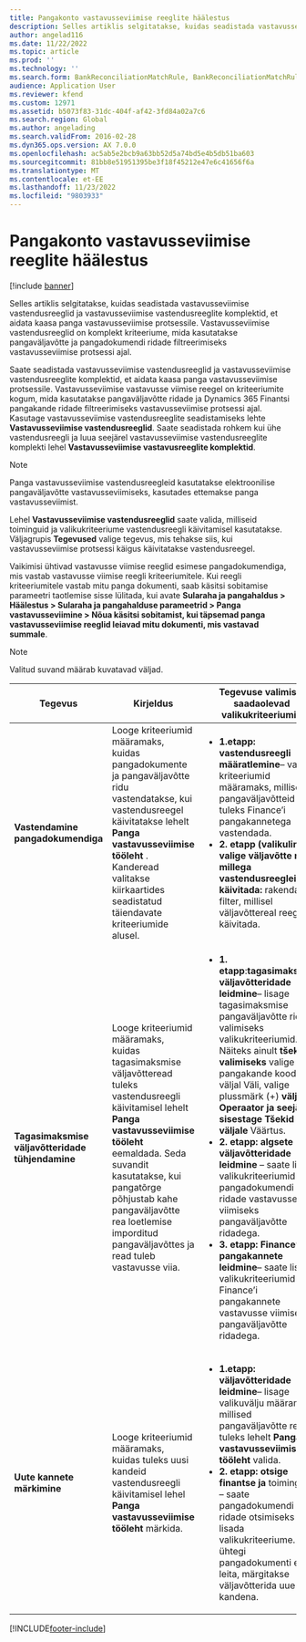 ```yaml
---
title: Pangakonto vastavusseviimise reeglite häälestus
description: Selles artiklis selgitatakse, kuidas seadistada vastavusseviimise vastendusreeglid ja vastavusseviimise vastendusreeglite komplektid, et aidata kaasa panga vastavusseviimise protsessile. Vastavusseviimise vastendusreeglid on komplekt kriteeriume, mida kasutatakse pangaväljavõtte ja pangadokumendi ridade filtreerimiseks vastavusseviimise protsessi ajal.
author: angelad116
ms.date: 11/22/2022
ms.topic: article
ms.prod: ''
ms.technology: ''
ms.search.form: BankReconciliationMatchRule, BankReconciliationMatchRuleSet
audience: Application User
ms.reviewer: kfend
ms.custom: 12971
ms.assetid: b5073f83-31dc-404f-af42-3fd84a02a7c6
ms.search.region: Global
ms.author: angelading
ms.search.validFrom: 2016-02-28
ms.dyn365.ops.version: AX 7.0.0
ms.openlocfilehash: ac5ab5e2bcb9a63bb52d5a74bd5e4b5db51ba603
ms.sourcegitcommit: 81bb8e51951395be3f18f45212e47e6c41656f6a
ms.translationtype: MT
ms.contentlocale: et-EE
ms.lasthandoff: 11/23/2022
ms.locfileid: "9803933"
---
```

# <a name="set-up-bank-reconciliation-matching-rules"></a>Pangakonto vastavusseviimise reeglite häälestus

[!include [banner](../includes/banner.md)]

Selles artiklis selgitatakse, kuidas seadistada vastavusseviimise vastendusreeglid ja vastavusseviimise vastendusreeglite komplektid, et aidata kaasa panga vastavusseviimise protsessile. Vastavusseviimise vastendusreeglid on komplekt kriteeriume, mida kasutatakse pangaväljavõtte ja pangadokumendi ridade filtreerimiseks vastavusseviimise protsessi ajal.

Saate seadistada vastavusseviimise vastendusreeglid ja vastavusseviimise vastendusreeglite komplektid, et aidata kaasa panga vastavusseviimise protsessile. Vastavusseviimise vastavusse viimise reegel on kriteeriumite kogum, mida kasutatakse pangaväljavõtte ridade ja Dynamics 365 Finantsi pangakande ridade filtreerimiseks vastavusseviimise protsessi ajal. Kasutage vastavusseviimise vastendusreeglite seadistamiseks lehte **Vastavusseviimise vastendusreeglid**. Saate seadistada rohkem kui ühe vastendusreegli ja luua seejärel vastavusseviimise vastendusreeglite komplekti lehel **Vastavusseviimise vastavusreeglite komplektid**. 

> [!NOTE] 
> Panga vastavusseviimise vastendusreegleid kasutatakse elektroonilise pangaväljavõtte vastavusseviimiseks, kasutades ettemakse panga vastavusseviimist. 

Lehel **Vastavusseviimise vastendusreeglid** saate valida, milliseid toiminguid ja valikukriteeriume vastendusreegli käivitamisel kasutatakse. Väljagrupis **Tegevused** valige tegevus, mis tehakse siis, kui vastavusseviimise protsessi käigus käivitatakse vastendusreegel.  

Vaikimisi ühtivad vastavusse viimise reeglid esimese pangadokumendiga, mis vastab vastavusse viimise reegli kriteeriumitele. Kui reegli kriteeriumitele vastab mitu panga dokumenti, saab käsitsi sobitamise parameetri taotlemise sisse lülitada, kui avate **Sularaha ja pangahaldus > Häälestus > Sularaha ja pangahalduse parameetrid > Panga vastavusseviimine > Nõua käsitsi sobitamist, kui täpsemad panga vastavusseviimise reeglid leiavad mitu dokumenti, mis vastavad summale**.

> [!NOTE] 
> Valitud suvand määrab kuvatavad väljad.

| Tegevus | Kirjeldus   | Tegevuse valimisel saadaolevad valikukriteeriumid     |
|--------|---------------|----------------------------------------------------------|
| **Vastendamine pangadokumendiga**       | Looge kriteeriumid määramaks, kuidas pangadokumente ja pangaväljavõtte ridu vastendatakse, kui vastendusreegel käivitatakse lehelt **Panga vastavusseviimise tööleht** . Kanderead valitakse kiirkaartides seadistatud täiendavate kriteeriumide alusel. | <ul><li>**1.etapp: vastendusreegli määratlemine**– valige kriteeriumid määramaks, milliseid pangaväljavõtteid tuleks Finance’i pangakannetega vastendada.</li><li> **2. etapp (valikuline): valige väljavõtte read, millega vastendusreegleid käivitada:** rakendage filter, millisel väljavõttereal reegleid käivitada.</li></ul>                                       |
| **Tagasimaksmise väljavõtteridade tühjendamine** | Looge kriteeriumid määramaks, kuidas tagasimaksmise väljavõtteread tuleks vastendusreegli käivitamisel lehelt **Panga vastavusseviimise tööleht** eemaldada. Seda suvandit kasutatakse, kui pangatõrge põhjustab kahe pangaväljavõtte rea loetlemise imporditud pangaväljavõttes ja read tuleb vastavusse viia. |<ul><li> **1. etapp**:**tagasimaksmise väljavõtteridade leidmine**– lisage tagasimaksmise pangaväljavõtte ridade valimiseks valikukriteeriumid. Näiteks ainult **tšekkide**  **valimiseks** valige pangakande kood väljal Väli, valige plussmärk (+) **väljal Operaator**  **ja seejärel sisestage Tšekid**  **väljale** Väärtus. </li><li>**2. etapp: algsete väljavõtteridade leidmine** – saate lisada valikukriteeriumid pangadokumendi ridade vastavusse viimiseks pangaväljavõtte ridadega. </li><li>**3. etapp: Finance’i pangakannete leidmine**– saate lisada valikukriteeriumid Finance’i pangakannete vastavusse viimiseks pangaväljavõtte ridadega.</li></ul>  |
| **Uute kannete märkimine**          | Looge kriteeriumid määramaks, kuidas tuleks uusi kandeid vastendusreegli käivitamisel lehel **Panga vastavusseviimise tööleht** märkida.                                                                                                                                                                 | <ul><li>**1.etapp: väljavõtteridade leidmine**– lisage valikuvälju määramaks, millised pangaväljavõtte read tuleks lehelt **Panga vastavusseviimise tööleht** valida.</li><li> **2. etapp: otsige finantse ja**  toiminguid – saate pangadokumendi ridade otsimiseks lisada valikukriteeriume. Kui ühtegi pangadokumenti ei leita, märgitakse väljavõtterida uue kandena. </li></ul>         |


[!INCLUDE[footer-include](../../includes/footer-banner.md)]

